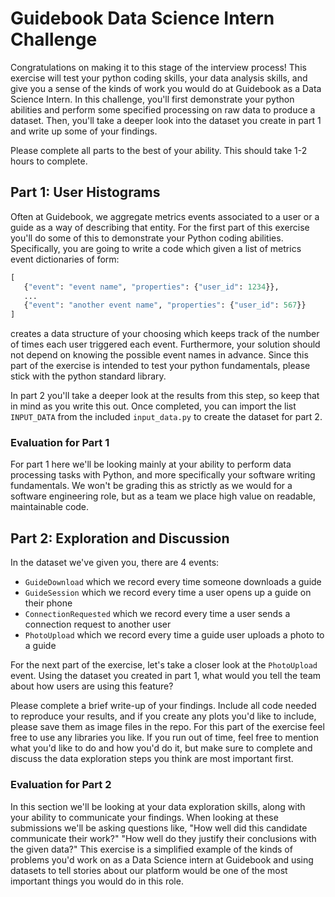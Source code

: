 # Guidebook Data Science Intern Challenge

Congratulations on making it to this stage of the interview process! This exercise will test your python coding skills, your data analysis skills, and give you a sense of the kinds of work you would do at Guidebook as a Data Science Intern. In this challenge, you'll first demonstrate your python abilities and perform some specified processing on raw data to produce a dataset. Then, you'll take a deeper look into the dataset you create in part 1 and write up some of your findings.

Please complete all parts to the best of your ability. This should take 1-2 hours to complete.


## Part 1: User Histograms

Often at Guidebook, we aggregate metrics events associated to a user or a guide as a way of describing that entity.
For the first part of this exercise you'll do some of this to demonstrate your Python coding abilities.
Specifically, you are going to write a code which given a list of metrics event dictionaries of form:
```python
[
   {"event": "event name", "properties": {"user_id": 1234}},
   ...
   {"event": "another event name", "properties": {"user_id": 567}}
]
```

creates a data structure of your choosing which keeps track of the number of times each user triggered each event. Furthermore, your solution should not depend on knowing the possible event names in advance. Since this part of the exercise is intended to test your python fundamentals, please stick with the python standard library.

In part 2 you'll take a deeper look at the results from this step, so keep that in mind as you write this out. Once completed, you can import the list `INPUT_DATA` from the included `input_data.py` to create the dataset for part 2. 

### Evaluation for Part 1
For part 1 here we'll be looking mainly at your ability to perform data processing tasks with Python, and more specifically your software writing fundamentals. We won't be grading this as strictly as we would for a software engineering role, but as a team we place high value on readable, maintainable code.


## Part 2: Exploration and Discussion

In the dataset we've given you, there are 4 events: 
- `GuideDownload` which we record every time someone downloads a guide
- `GuideSession` which we record every time a user opens up a guide on their phone
- `ConnectionRequested` which we record every time a user sends a connection request to another user
- `PhotoUpload` which we record every time a guide user uploads a photo to a guide

For the next part of the exercise, let's take a closer look at the `PhotoUpload` event. Using the dataset you created in part 1, what would you tell the team about how users are using this feature?

Please complete a brief write-up of your findings. Include all code needed to reproduce your results, and if you create any plots you'd like to include, please save them as image files in the repo. For this part of the exercise feel free to use any libraries you like. If you run out of time, feel free to mention what you'd like to do and how you'd do it, but make sure to complete and discuss the data exploration steps you think are most important first.

### Evaluation for Part 2
In this section we'll be looking at your data exploration skills, along with your ability to communicate your findings. When looking at these submissions we'll be asking questions like, "How well did this candidate communicate their work?" "How well do they justify their conclusions with the given data?" This exercise is a simplified example of the kinds of problems you'd work on as a Data Science intern at Guidebook and using datasets to tell stories about our platform would be one of the most important things you would do in this role.

